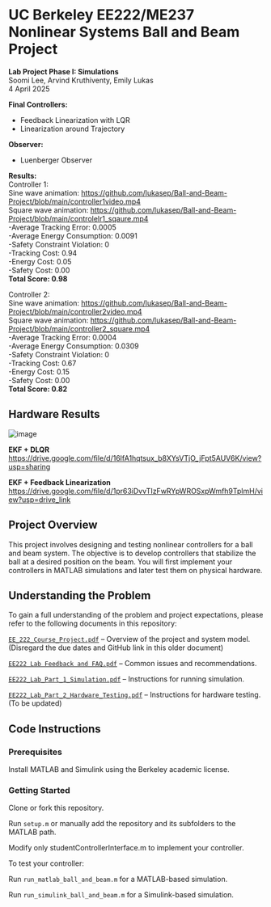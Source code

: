 # UC Berkeley EE222/ME237 Nonlinear Systems Ball and Beam Project

**Lab Project Phase I: Simulations**  
Soomi Lee, Arvind Kruthiventy, Emily Lukas  
4 April 2025  

**Final Controllers:**
- Feedback Linearization with LQR
- Linearization around Trajectory

**Observer:**
- Luenberger Observer

**Results:**  
Controller 1:  
Sine wave animation: https://github.com/lukasep/Ball-and-Beam-Project/blob/main/controller1video.mp4  
Square wave animation: https://github.com/lukasep/Ball-and-Beam-Project/blob/main/controlelr1_sqaure.mp4  
-Average Tracking Error: 0.0005  
-Average Energy Consumption: 0.0091  
-Safety Constraint Violation: 0  
-Tracking Cost: 0.94  
-Energy Cost: 0.05  
-Safety Cost: 0.00  
**Total Score: 0.98**


Controller 2:  
Sine wave animation: https://github.com/lukasep/Ball-and-Beam-Project/blob/main/controller2video.mp4  
Square wave animation: https://github.com/lukasep/Ball-and-Beam-Project/blob/main/controller2_square.mp4  
-Average Tracking Error: 0.0004  
-Average Energy Consumption: 0.0309  
-Safety Constraint Violation: 0  
-Tracking Cost: 0.67  
-Energy Cost: 0.15  
-Safety Cost: 0.00  
**Total Score: 0.82**

## Hardware Results
![image](https://github.com/user-attachments/assets/96dcfe3a-c7b8-4026-a3f0-7f43f8a7db3a)

**EKF + DLQR**
https://drive.google.com/file/d/16lfA1hqtsux_b8XYsVTjO_jFpt5AUV6K/view?usp=sharing


**EKF + Feedback Linearization**
https://drive.google.com/file/d/1pr63iDvvTIzFwRYpWROSxpWmfh9TplmH/view?usp=drive_link


## Project Overview

This project involves designing and testing nonlinear controllers for a ball and beam system. The objective is to develop controllers that stabilize the ball at a desired position on the beam. You will first implement your controllers in MATLAB simulations and later test them on physical hardware.

## Understanding the Problem

To gain a full understanding of the problem and project expectations, please refer to the following documents in this repository:

[`EE_222_Course_Project.pdf`](EE_222_Course_Project.pdf) – Overview of the project and system model. (Disregard the due dates and GitHub link in this older document)

[`EE222 Lab Feedback and FAQ.pdf`](EE222_Lab_Feedback_and_FAQ.pdf) – Common issues and recommendations.

[`EE222_Lab_Part_1_Simulation.pdf`](EE222_Lab_Part_1_Simulation.pdf) – Instructions for running simulation.

[`EE222_Lab_Part_2_Hardware_Testing.pdf`](EE222_Lab_Part_2_Hardware_Testing.pdf) – Instructions for hardware testing. (To be updated)

## Code Instructions

### Prerequisites

Install MATLAB and Simulink using the Berkeley academic license.

### Getting Started

Clone or fork this repository.

Run `setup.m` or manually add the repository and its subfolders to the MATLAB path.

Modify only studentControllerInterface.m to implement your controller.

To test your controller:

Run `run_matlab_ball_and_beam.m` for a MATLAB-based simulation.

Run `run_simulink_ball_and_beam.m` for a Simulink-based simulation.
